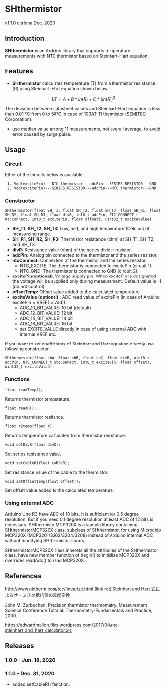 # SHthermistor
 v1.1.0  citriena Dec. 2020

## Introduction
**SHthermistor** is an Arduino library that supports temperature measurements with NTC thermistor based on Steinhart-Hart equation.

## Features
* **SHthermistor** calculates temperature (T) from a thermistor resistance (R) usng Steinhart-Hart equation shown below.
```math
 1/T = A + B*ln(R) + C*(ln(R))^3
```
The deviation between datasheet values and Steinhart-Hart equation is less than 0.01 °C from 0 to 50°C in case of
103AT-11 thermistor (SEMITEC Corporation).
* use median value among 11 measurements, not overall average, to avoid error caused by surge pulse.

## Usage
### Circuit

Ether of the circuits below is available.
````
 1. Vdd(excitePin)---NTC thermistor---adcPin---SERIES_RESISTOR---GND
 2. Vdd(excitePin)---SERIES_RESISTOR---adcPin---NTC thermistor---GND
````
### Constructor
````
SHthermistor(float SH_T1, float SH_T2, float SH_T3, float SH_R1, float SH_R2, float SH_R3, float divR, int8_t adcPin, NTC_CONNECT_t ntcConnect, int8_t excitePin, float offsetT, uint32_t exciteValue)
````
* **SH\_T1, SH\_T2, SH\_T3:** Low, mid, and high temperature (Celcius) of measureing range.
* **SH\_R1, SH\_R2, SH\_R3:** Thermistor resistance (ohm) at SH_T1, SH_T2, and SH_T3.
* **divR:** Resistance value (ohm) of the series divider resistor.
* **adcPin:** Analog pin connected to the thermistor and the series resistor.
* **ntcConnect:** Connection of the thermistor and the series resistor.
  * NTC_EXCITE: The thermistor is connected to excitePin (circuit 1).
  * NTC_GND: The thermistor is connected to GND (circuit 2).
* **excitePin(optional):** Voltage supply pin. When excitePin is designated the voltage will be supplied only during measurement. Default value is -1 (do not control).
* **offsetTemp:** Offset value added to the calculated temperature
* **exciteValue (optional)** : ADC read value of excitePin (in case of Arduino excitePin = VREF( = Vdd)).
  * ADC_10_BIT_VALUE: 10 bit (default)
  * ADC_12_BIT_VALUE: 12 bit
  * ADC_14_BIT_VALUE: 14 bit
  * ADC_16_BIT_VALUE: 16 bit
  * set EXCITE_VALUE directly in case of using external ADC with internal VREF etc.

If you want to set coefficients of Steinhart and Hart equation directly use following constructor.
````
SHthermistor(float shA, float shB, float shC, float divR, uint8_t adcPin, NTC_CONNECT_t ntcConnect, int8_t excitePin, float offsetT, uint32_t exciteValue);
````

### Functions
````
float readTemp();
````
Returns thermistor temperature.

````
float readR();
````
Returns thermistor resitance.
````
float r2temp(float r);
````
Returns temperature calculated from thermistor resistance.

````
void setDivR(float divR);
````
Set series resistance value.

````
void setCableR(float cableR);
````
Set resistance value of the cable to the thermistor.

````
void setOffsetTemp(float offsetT);
````
Set offset value added to the calculated temperature.

### Using external ADC
Arduino Uno R3 have ADC of 10 bits. It is sufficient for 0.5 degree resolution. But if you need 0.1 degree resolution at least ADC of 12 bits is necessary. SHthermistorMCP320X is a sample library containing SHthermistorMCP320X class, subclass of SHthermistor, for using Microchip MCP320X (MCP3201/3202/3204/3208) instead of Arduino internal ADC without modifying SHthermistor library.

SHthermistorMCP320X class inherets all the attributes of the SHthermistor class, have new member function of begin() to initialize MCP320X and overrides readAdc() to read MCP320X.

## References
http://www.nktherm.com/tec/linearize.html (link rot) Steinhart and Hart 式によるサーミスタ抵抗値の温度変換

John M. Zurbuchen. Precision thermistor thermometry. Measurement Science Conference Tutorial: Thermometry-Fundamentals and Practice, 2000.

https://edwardmallon.files.wordpress.com/2017/04/ntc-steinhart_and_hart_calculator.xls

## Releases

### 1.0.0 - Jun. 18, 2020

### 1.1.0 - Dec. 31, 2020
* added setCableR() function.
